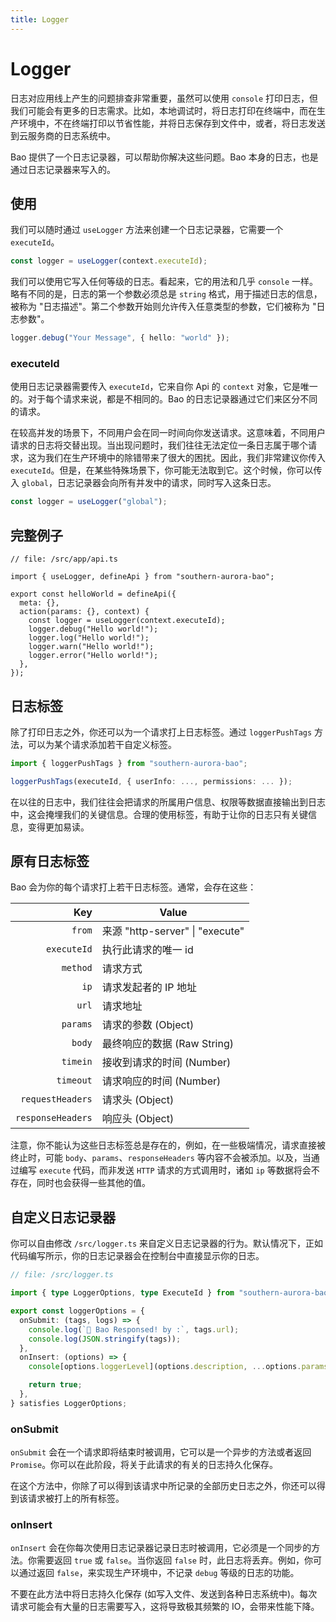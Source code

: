 ```yaml
---
title: Logger
---
```


# Logger

日志对应用线上产生的问题排查非常重要，虽然可以使用 `console` 打印日志，但我们可能会有更多的日志需求。比如，本地调试时，将日志打印在终端中，而在生产环境中，不在终端打印以节省性能，并将日志保存到文件中，或者，将日志发送到云服务商的日志系统中。

Bao 提供了一个日志记录器，可以帮助你解决这些问题。Bao 本身的日志，也是通过日志记录器来写入的。

## 使用

我们可以随时通过 `useLogger` 方法来创建一个日志记录器，它需要一个 `executeId`。

```ts
const logger = useLogger(context.executeId);
```

我们可以使用它写入任何等级的日志。看起来，它的用法和几乎 `console` 一样。略有不同的是，日志的第一个参数必须总是 `string` 格式，用于描述日志的信息，被称为 "日志描述"。第二个参数开始则允许传入任意类型的参数，它们被称为 "日志参数"。

```ts
logger.debug("Your Message", { hello: "world" });
```

### executeId

使用日志记录器需要传入 `executeId`，它来自你 Api 的 `context` 对象，它是唯一的。对于每个请求来说，都是不相同的。Bao 的日志记录器通过它们来区分不同的请求。

在较高并发的场景下，不同用户会在同一时间向你发送请求。这意味着，不同用户请求的日志将交替出现。当出现问题时，我们往往无法定位一条日志属于哪个请求，这为我们在生产环境中的除错带来了很大的困扰。因此，我们非常建议你传入 `executeId`。但是，在某些特殊场景下，你可能无法取到它。这个时候，你可以传入 `global`，日志记录器会向所有并发中的请求，同时写入这条日志。

```ts
const logger = useLogger("global");
```

## 完整例子

```ts{8-12}
// file: /src/app/api.ts

import { useLogger, defineApi } from "southern-aurora-bao";

export const helloWorld = defineApi({
  meta: {},
  action(params: {}, context) {
    const logger = useLogger(context.executeId);
    logger.debug("Hello world!");
    logger.log("Hello world!");
    logger.warn("Hello world!");
    logger.error("Hello world!");
  },
});
```

## 日志标签

除了打印日志之外，你还可以为一个请求打上日志标签。通过 `loggerPushTags` 方法，可以为某个请求添加若干自定义标签。

```ts
import { loggerPushTags } from "southern-aurora-bao";

loggerPushTags(executeId, { userInfo: ..., permissions: ... });
```

在以往的日志中，我们往往会把请求的所属用户信息、权限等数据直接输出到日志中，这会掩埋我们的关键信息。合理的使用标签，有助于让你的日志只有关键信息，变得更加易读。

## 原有日志标签

Bao 会为你的每个请求打上若干日志标签。通常，会存在这些：

|               Key | Value                           |
| ----------------: | ------------------------------- |
|            `from` | 来源 "http-server" \| "execute" |
|       `executeId` | 执行此请求的唯一 id             |
|          `method` | 请求方式                        |
|              `ip` | 请求发起者的 IP 地址            |
|             `url` | 请求地址                        |
|          `params` | 请求的参数 (Object)             |
|            `body` | 最终响应的数据 (Raw String)     |
|          `timein` | 接收到请求的时间 (Number)       |
|         `timeout` | 请求响应的时间 (Number)         |
|  `requestHeaders` | 请求头 (Object)                 |
| `responseHeaders` | 响应头 (Object)                 |

注意，你不能认为这些日志标签总是存在的，例如，在一些极端情况，请求直接被终止时，可能 `body`、`params`、`responseHeaders` 等内容不会被添加。以及，当通过编写 `execute` 代码，而非发送 `HTTP` 请求的方式调用时，诸如 `ip` 等数据将会不存在，同时也会获得一些其他的值。

## 自定义日志记录器

你可以自由修改 `/src/logger.ts` 来自定义日志记录器的行为。默认情况下，正如代码编写所示，你的日志记录器会在控制台中直接显示你的日志。

```ts
// file: /src/logger.ts

import { type LoggerOptions, type ExecuteId } from "southern-aurora-bao";

export const loggerOptions = {
  onSubmit: (tags, logs) => {
    console.log(`🧊 Bao Responsed! by :`, tags.url);
    console.log(JSON.stringify(tags));
  },
  onInsert: (options) => {
    console[options.loggerLevel](options.description, ...options.params);

    return true;
  },
} satisfies LoggerOptions;
```

### onSubmit

`onSubmit` 会在一个请求即将结束时被调用，它可以是一个异步的方法或者返回 `Promise`。你可以在此阶段，将关于此请求的有关的日志持久化保存。

在这个方法中，你除了可以得到该请求中所记录的全部历史日志之外，你还可以得到该请求被打上的所有标签。

### onInsert

`onInsert` 会在你每次使用日志记录器记录日志时被调用，它必须是一个同步的方法。你需要返回 `true` 或 `false`。当你返回 `false` 时，此日志将丢弃。例如，你可以通过返回 `false`，来实现生产环境中，不记录 `debug` 等级的日志的功能。

不要在此方法中将日志持久化保存 (如写入文件、发送到各种日志系统中)。每次请求可能会有大量的日志需要写入，这将导致极其频繁的 IO，会带来性能下降。
